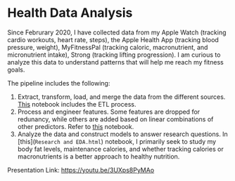 # Health Data Analysis

Since Februrary 2020, I have collected data from my Apple Watch (tracking cardio workouts, heart rate, steps), the Apple Health App (tracking blood pressure, weight), MyFitnessPal (tracking caloric, macronutrient, and micronutrient intake), Strong (tracking lifting progression). I am curious to analyze this data to understand patterns that will help me reach my fitness goals.

The pipeline includes the following:
1. Extract, transform, load, and merge the data from the different sources. [This](ETL.html) notebook includes the ETL process.
2. Process and engineer features. Some features are dropped for redunancy, while others are added based on linear combinations of other predictors. Refer to [this](FeatureEngineering.html) notebook.
3. Analyze the data and construct models to answer research questions. In [this](`Research and EDA.html`) notebook, I primarily seek to study my body fat levels, maintenance calories, and whether tracking calories or macronutrients is a better approach to healthy nutrition.

Presentation Link: https://youtu.be/3UXps8PyMAo
